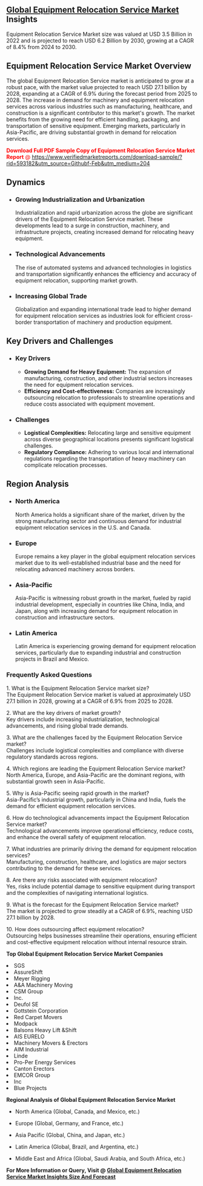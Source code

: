 <h2><a href="https://www.verifiedmarketreports.com/download-sample/?rid=593182&amp;utm_source=Githubf&amp;utm_medium=204" target="_blank">Global Equipment Relocation Service Market</a> Insights</h2><p>Equipment Relocation Service Market size was valued at USD 3.5 Billion in 2022 and is projected to reach USD 6.2 Billion by 2030, growing at a CAGR of 8.4% from 2024 to 2030.</p><p> <h2>Equipment Relocation Service Market Overview</h2> <p>The global Equipment Relocation Service market is anticipated to grow at a robust pace, with the market value projected to reach USD 27.1 billion by 2028, expanding at a CAGR of 6.9% during the forecast period from 2025 to 2028. The increase in demand for machinery and equipment relocation services across various industries such as manufacturing, healthcare, and construction is a significant contributor to this market's growth. The market benefits from the growing need for efficient handling, packaging, and transportation of sensitive equipment. Emerging markets, particularly in Asia-Pacific, are driving substantial growth in demand for relocation services.</p> <p><p><span class=""><span style="color: #ff0000;"><strong>Download Full PDF Sample Copy of Equipment Relocation Service Market Report</strong> @ </span><a href="https://www.verifiedmarketreports.com/download-sample/?rid=593182&amp;utm_source=Githubf-Feb&amp;utm_medium=204" target="_blank">https://www.verifiedmarketreports.com/download-sample/?rid=593182&amp;utm_source=Githubf-Feb&amp;utm_medium=204</a></span></p></p> <h2>Dynamics</h2> <ul> <li><h3>Growing Industrialization and Urbanization</h3> Industrialization and rapid urbanization across the globe are significant drivers of the Equipment Relocation Service market. These developments lead to a surge in construction, machinery, and infrastructure projects, creating increased demand for relocating heavy equipment.</li> <li><h3>Technological Advancements</h3> The rise of automated systems and advanced technologies in logistics and transportation significantly enhances the efficiency and accuracy of equipment relocation, supporting market growth.</li> <li><h3>Increasing Global Trade</h3> Globalization and expanding international trade lead to higher demand for equipment relocation services as industries look for efficient cross-border transportation of machinery and production equipment.</li> </ul> <h2>Key Drivers and Challenges</h2> <ul> <li><h3>Key Drivers</h3> <ul> <li><strong>Growing Demand for Heavy Equipment:</strong> The expansion of manufacturing, construction, and other industrial sectors increases the need for equipment relocation services.</li> <li><strong>Efficiency and Cost-effectiveness:</strong> Companies are increasingly outsourcing relocation to professionals to streamline operations and reduce costs associated with equipment movement.</li> </ul> </li> <li><h3>Challenges</h3> <ul> <li><strong>Logistical Complexities:</strong> Relocating large and sensitive equipment across diverse geographical locations presents significant logistical challenges.</li> <li><strong>Regulatory Compliance:</strong> Adhering to various local and international regulations regarding the transportation of heavy machinery can complicate relocation processes.</li> </ul> </li> </ul> <h2>Region Analysis</h2> <ul> <li><h3>North America</h3> North America holds a significant share of the market, driven by the strong manufacturing sector and continuous demand for industrial equipment relocation services in the U.S. and Canada.</li> <li><h3>Europe</h3> Europe remains a key player in the global equipment relocation services market due to its well-established industrial base and the need for relocating advanced machinery across borders.</li> <li><h3>Asia-Pacific</h3> Asia-Pacific is witnessing robust growth in the market, fueled by rapid industrial development, especially in countries like China, India, and Japan, along with increasing demand for equipment relocation in construction and infrastructure sectors.</li> <li><h3>Latin America</h3> Latin America is experiencing growing demand for equipment relocation services, particularly due to expanding industrial and construction projects in Brazil and Mexico.</li> </ul> <h3>Frequently Asked Questions</h3> <p>1. What is the Equipment Relocation Service market size? <br> The Equipment Relocation Service market is valued at approximately USD 27.1 billion in 2028, growing at a CAGR of 6.9% from 2025 to 2028.</p> <p>2. What are the key drivers of market growth? <br> Key drivers include increasing industrialization, technological advancements, and rising global trade demands.</p> <p>3. What are the challenges faced by the Equipment Relocation Service market? <br> Challenges include logistical complexities and compliance with diverse regulatory standards across regions.</p> <p>4. Which regions are leading the Equipment Relocation Service market? <br> North America, Europe, and Asia-Pacific are the dominant regions, with substantial growth seen in Asia-Pacific.</p> <p>5. Why is Asia-Pacific seeing rapid growth in the market? <br> Asia-Pacific’s industrial growth, particularly in China and India, fuels the demand for efficient equipment relocation services.</p> <p>6. How do technological advancements impact the Equipment Relocation Service market? <br> Technological advancements improve operational efficiency, reduce costs, and enhance the overall safety of equipment relocation.</p> <p>7. What industries are primarily driving the demand for equipment relocation services? <br> Manufacturing, construction, healthcare, and logistics are major sectors contributing to the demand for these services.</p> <p>8. Are there any risks associated with equipment relocation? <br> Yes, risks include potential damage to sensitive equipment during transport and the complexities of navigating international logistics.</p> <p>9. What is the forecast for the Equipment Relocation Service market? <br> The market is projected to grow steadily at a CAGR of 6.9%, reaching USD 27.1 billion by 2028.</p> <p>10. How does outsourcing affect equipment relocation? <br> Outsourcing helps businesses streamline their operations, ensuring efficient and cost-effective equipment relocation without internal resource strain.</p> </p><p><strong>Top Global Equipment Relocation Service Market Companies</strong></p><div data-test-id=""><p><li>SGS</li><li> AssureShift</li><li> Meyer Rigging</li><li> A&A Machinery Moving</li><li> CSM Group</li><li> Inc.</li><li> Deufol SE</li><li> Gottstein Corporation</li><li> Red Carpet Movers</li><li> Modpack</li><li> Balsons Heavy Lift &Shift</li><li> AIS EURELO</li><li> Machinery Movers & Erectors</li><li> AIM Industrial</li><li> Linde</li><li> Pro-Per Energy Services</li><li> Canton Erectors</li><li> EMCOR Group</li><li> Inc</li><li> Blue Projects</li></p><div><strong>Regional Analysis of&nbsp;Global Equipment Relocation Service Market</strong></div><ul><li dir="ltr"><p dir="ltr">North America&nbsp;(Global, Canada, and Mexico, etc.)</p></li><li dir="ltr"><p dir="ltr">Europe (Global, Germany, and France, etc.)</p></li><li dir="ltr"><p dir="ltr">Asia Pacific&nbsp;(Global, China, and Japan, etc.)</p></li><li dir="ltr"><p dir="ltr">Latin America&nbsp;(Global, Brazil, and Argentina, etc.)</p></li><li dir="ltr">Middle East and Africa&nbsp;(Global, Saudi Arabia, and South Africa, etc.)</li></ul><p><strong>For More Information or Query, Visit @&nbsp;</strong><strong><a href="https://www.verifiedmarketreports.com/product/equipment-relocation-service-market/?utm_source=Githubf&amp;utm_medium=204" target="_blank">Global Equipment Relocation Service Market Insights Size And Forecast</a></strong></p></div>
